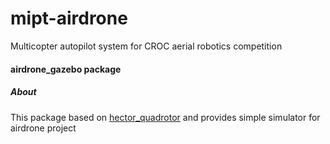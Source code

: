 mipt-airdrone
=============

Multicopter autopilot system for CROC aerial robotics competition
#### airdrone_gazebo package

##### About
This package based on [hector_quadrotor](http://wiki.ros.org/hector_quadrotor) and provides simple simulator for airdrone project

